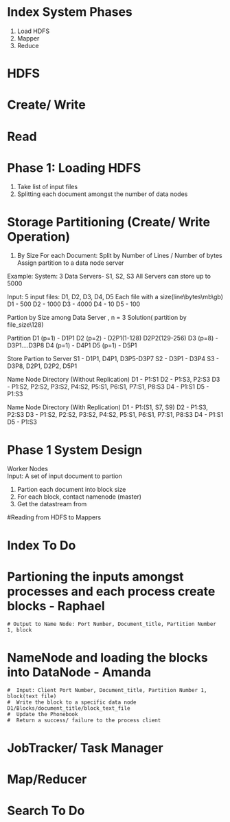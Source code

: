 # Index System Phases
1. Load HDFS
2. Mapper
3. Reduce

#  HDFS
# Create/ Write
# Read

# Phase 1: Loading HDFS
1. Take list of input files
2. Splitting each document amongst the number of data nodes

# Storage Partitioning (Create/ Write Operation)
1. By Size
For each Document:
    Split by Number of Lines / Number of bytes
    Assign partition to a data node server

Example:
System: 
3 Data Servers- S1, S2, S3 
All Servers can store up to 5000

Input:
5 input files: D1, D2, D3, D4, D5
Each file with a size(line\bytes\mb\gb)
D1 - 500
D2 - 1000
D3 - 4000
D4 - 10
D5 - 100

Partion by Size among Data Server , n = 3
Solution( partition by file_size\128)

Partition
D1 (p=1) - D1P1
D2 (p=2) - D2P1(1-128) D2P2(129-256)
D3 (p=8) - D3P1....D3P8
D4 (p=1) - D4P1
D5 (p=1) - D5P1

Store Partion to Server
S1 - D1P1, D4P1, D3P5-D3P7
S2 - D3P1 - D3P4
S3 - D3P8, D2P1, D2P2, D5P1

Name Node Directory (Without Replication)
D1 - P1:S1
D2 - P1:S3, P2:S3
D3 - P1:S2, P2:S2, P3:S2, P4:S2, P5:S1, P6:S1, P7:S1, P8:S3
D4 - P1:S1
D5 - P1:S3

Name Node Directory (With Replication)
D1 - P1:(S1, S7, S9)
D2 - P1:S3, P2:S3
D3 - P1:S2, P2:S2, P3:S2, P4:S2, P5:S1, P6:S1, P7:S1, P8:S3
D4 - P1:S1
D5 - P1:S3

# Phase 1 System Design

Worker Nodes  
Input: A set of input document to partion
1. Partion each document into block size
2. For each block, contact namenode (master)
3. Get the datastream from 







#Reading from HDFS to Mappers


# Index To Do
# Partioning the inputs amongst processes and each process create blocks - Raphael
    # Output to Name Node: Port Number, Document_title, Partition Number 1, block

# NameNode and loading the blocks into DataNode - Amanda 
    #  Input: Client Port Number, Document_title, Partition Number 1, block(text file)
    #  Write the block to a specific data node D1/Blocks/document_title/block_text_file
    #  Update the Phonebook 
    #  Return a success/ failure to the process client

# JobTracker/ Task Manager

# Map/Reducer


# Search To Do
